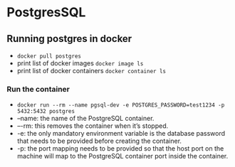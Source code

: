 # PostgresSQL

## Running postgres in docker

- `docker pull postgres`
- print list of docker images `docker image ls`
- print list of docker containers `docker container ls`

### Run the container
- `docker run --rm --name pgsql-dev -e POSTGRES_PASSWORD=test1234 -p 5432:5432 postgres`
- –name: the name of the PostgreSQL container.
- –-rm: this removes the container when it’s stopped.
- -e: the only mandatory environment variable is the database password that needs to be provided before creating the container.
- -p: the port mapping needs to be provided so that the host port on the machine will map to the PostgreSQL container port inside the container.